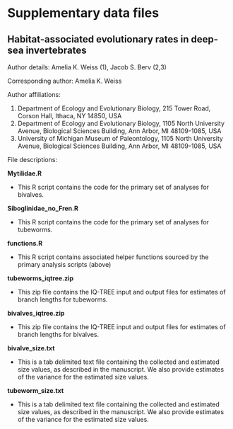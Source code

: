 
# Supplementary data files

## Habitat-associated evolutionary rates in deep-sea invertebrates

Author details:
Amelia K. Weiss (1), Jacob S. Berv (2,3)

Corresponding author: Amelia K. Weiss

Author affiliations:

1.	Department of Ecology and Evolutionary Biology, 215 Tower Road, Corson Hall, Ithaca, NY 14850, USA
2.	Department of Ecology and Evolutionary Biology, 1105 North University Avenue, Biological Sciences Building, Ann Arbor, MI 48109-1085, USA
3.	University of Michigan Museum of Paleontology, 1105 North University Avenue, Biological Sciences Building, Ann Arbor, MI 48109-1085, USA

File descriptions:

**Mytilidae.R**
* This R script contains the code for the primary set of analyses for bivalves.

**Siboglinidae_no_Fren.R**
* This R script contains the code for the primary set of analyses for tubeworms.

**functions.R**
* This R script contains associated helper functions sourced by the primary analysis scripts (above)

**tubeworms_iqtree.zip**
* This zip file contains the IQ-TREE input and output files for estimates of branch lengths for tubeworms.

**bivalves_iqtree.zip**
* This zip file contains the IQ-TREE input and output files for estimates of branch lengths for bivalves.

**bivalve_size.txt**
* This is a tab delimited text file containing the collected and estimated size values, as described in the manuscript. We also provide estimates of the variance for the estimated size values.

**tubeworm_size.txt**
* This is a tab delimited text file containing the collected and estimated size values, as described in the manuscript. We also provide estimates of the variance for the estimated size values.

